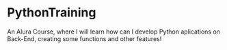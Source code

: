 # PythonTraining
An Alura Course, where I will learn how can I develop Python aplications on Back-End, creating some functions and other features!
